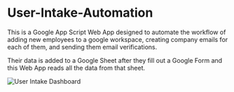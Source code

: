 # User-Intake-Automation
This is a Google App Script Web App designed to automate the workflow of adding new employees to a google workspace, creating company emails for each of them, and sending them email verifications. 

Their data is added to a Google Sheet after they fill out a Google Form and this Web App reads all the data from that sheet.

![User Intake Dashboard](https://user-images.githubusercontent.com/46388269/166095599-c8a0b7d7-6eaa-4816-a5a0-1c3971d8147d.png)
